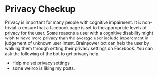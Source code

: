 # Privacy Checkup

Privacy is important for many people with cognitive impairment. It is non-trivial to ensure that a facebook page is set to the appropriate levels of privacy for the user. Some reasons a user with a cognitive disability might wish to have more privacy than the average user include imparement in judgement of unknown user intent.
Brainpower bot can help the user by walking them through setting their privacy settings on Facebook.
You can ask the following of the bot to get privacy help.

* Help me set privacy settings.
* some weirdo is liking my posts.